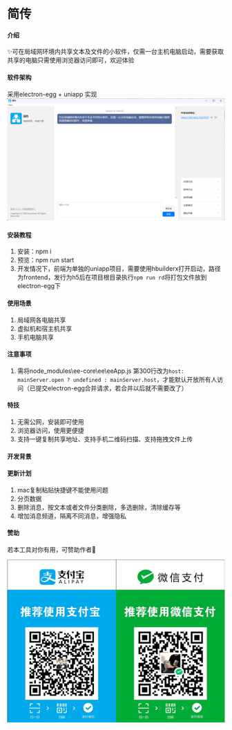 # 简传

#### 介绍
✨可在局域网环境内共享文本及文件的小软件，仅需一台主机电脑启动，需要获取共享的电脑只需使用浏览器访问即可，欢迎体验

#### 软件架构
采用electron-egg + uniapp 实现
![输入图片说明](frontend/static/image.png)


#### 安装教程

1.  安装：npm i
2.  预览：npm run start
3.  开发情况下，前端为单独的uniapp项目，需要使用hbuilderx打开启动，路径为frontend，发行为h5后在项目根目录执行`npm run rd`将打包文件放到electron-egg下

#### 使用场景

1.  局域网各电脑共享
2.  虚拟机和宿主机共享
3.  手机电脑共享

#### 注意事项

1.  需将node_modules\ee-core\ee\eeApp.js 第300行改为`host: mainServer.open ? undefined : mainServer.host`，才能默认开放所有人访问（已提交electron-egg合并请求，若合并以后就不需要改了）


#### 特技

1.  无需公网，安装即可使用
2.  浏览器访问，使用更便捷
3.  支持一键复制共享地址、支持手机二维码扫描、支持拖拽文件上传

#### 开发背景



#### 更新计划

1.  mac复制粘贴快捷键不能使用问题
2.  分页数据
3.  删除消息，按文本或者文件分类删除，多选删除，清除缓存等
4.  增加消息频道，隔离不同消息，增强隐私

#### 赞助
若本工具对你有用，可赞助作者💖

![alt text](frontend/static/微信支付宝二合一收款码.jpg)